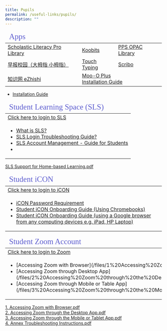 ```yaml
---
title: Pupils
permalink: /useful-links/pupils/
description: ""
---
```

<table>
<thead>
	<tr ><td colspan=3 style="font-family:impact; font-size:25px; color:rgb(94,94,207)">Apps</td></tr>
	</thead>
	<tbody>
		<tr>
			<td><a href="https://slz02.scholasticlearningzone.com/resources/dp-int/dist/#/login3/SGPDT3K" target="_blank">Scholastic Literacy Pro Library</a></td>
			<td><a href="https://member.koobits.com/" target="_blank">Koobits</a></td>
			<td><a href="https://schoolibrary.moe.edu.sg/punggolpri/cgi-bin/spydus.exe/MSGTRN/WPAC/HOME" target="_blank">PPS OPAC Library</a></td>
		</tr>
		<tr>
			<td><a href="https://zbschools.sg/" target="_blank">早报校园（大拇指 小拇指）</a></td>
			<td><a href="http://www.mindclickonline.com/" target="_blank">Touch Typing</a></td>
			<td><a href="https://www.literatu.com" target="_blank">Scribo</a></td>
		</tr>
				<tr>
					<td><a href="https://www.ezhishi.net/Contents/" target="_blank">知识网 eZhishi</a></td>		
					<td colspan=2><a href="https://plus.moo-o.com/" target="_blank">Moo-O Plus</a><br>	
					<a href="/files/Installation%20guide%20for%20Student%202020%20(Moo-O%20Plus).pdf)">Installation Guide</a></td>
				</tr>		
	</tbody>
	</table>




*   [Installation Guide](/files/Installation%20guide%20for%20Student%202020%20(Moo-O%20Plus).pdf)


<table>
<thead>
	<tr >
		<td colspan=2 style="font-family:impact; font-size:25px; color:rgb(94,94,207)">Student Learning Space (SLS)</td>
	</tr>
</thead>
<tbody>
		<tr>
			<td style="border: solid 0px black"><a href="https://learning.moe.edu.sg/" target="_blank">Click here to login to SLS</a>
	</tr>
	<tr>
		<td><ul><li><a href="https://www.youtube.com/watch?v=eKIHRVWxYPI" target="_blank">What is SLS?</a></li>
			<li><a href="https://static.learning.moe.edu.sg/UserGuide/login-troubleshooting.html" target="_blank">SLS Login Troubleshooting Guide?</a></li>
				<li><a href="http://shorturl.at/kuPV4" target="_blank">SLS Account Management - Guide for Students</a></li>
			<li></li>
			</ul></td>
		</tr>
</tbody>
</table>

[SLS Support for Home-based Learning.pdf](/files/SLS%20Support%20for%20Home-based%20Learning.pdf)

<table>
<thead>
	<tr >
		<td colspan=2 style="font-family:impact; font-size:25px; color:rgb(94,94,207)">Student iCON</td>
	</tr>
</thead>
<tbody>
		<tr>
			<td style="border: solid 0px black"><a href="https://workspace.google.com/dashboard" target="_blank">Click here to login to iCON</a>
	</tr>
	<tr>
		<td><ul><li><a href="https://drive.google.com/file/d/1GjW93FmNQh-KE_ZFXEla6WhfwilkJlPV/view?usp=sharing" target="_blank">iCON Password Requirement</a></li>
			<li><a href="https://drive.google.com/file/d/1xfODmtFNFVDerq98M8DEz0lOUSBk2-o0/view" target="_blank">Student iCON Onboarding Guide (Using Chromebooks)</a></li>
				<li><a href="https://drive.google.com/file/d/1kACPz5QDLl_LtL3YdZDgOwqEP7Tsju2g/view" target="_blank">Student iCON Onboarding Guide (using a Google browser from any computing devices e.g. iPad, HP Laptop)</a></li>
			</ul></td>
		</tr>
</tbody>
</table>

<table>
<thead>
	<tr >
		<td colspan=2 style="font-family:impact; font-size:25px; color:rgb(94,94,207)">Student Zoom Account</td>
	</tr>
</thead>
<tbody>
		<tr>
			<td style="border: solid 0px black"><a href="https://students-edu-sg.zoom.us/" target="_blank">Click here to login to Zoom</a>
	</tr>
	<tr>
		<td><ul>
			<li>[Accessing Zoom with Browser](/files/1%20Accessing%20Zoom%20with%20Browser.pdf)</li>
			<li>[Accessing Zoom through Desktop App](/files/2%20Accessing%20Zoom%20through%20the%20Desktop%20App.pdf)</li>
			<li>[Accessing Zoom through Mobile or Table App](/files/3%20Accessing%20Zoom%20through%20the%20Mobile%20or%20Tablet%20App.pdf)</li>
			</li></li>
			</ul></td>
		</tr>
</tbody>
</table>


[1\. Accessing Zoom with Browser.pdf](/files/1%20Accessing%20Zoom%20with%20Browser.pdf)   
[2\. Accessing Zoom through the Desktop App.pdf](/files/2%20Accessing%20Zoom%20through%20the%20Desktop%20App.pdf)    
[3\. Accessing Zoom through the Mobile or Tablet App.pdf](/files/3%20Accessing%20Zoom%20through%20the%20Mobile%20or%20Tablet%20App.pdf)    
[4\. Annex Troubleshooting Instructions.pdf](/files/4%20Annex%20Troubleshooting%20Instructions.pdf)
